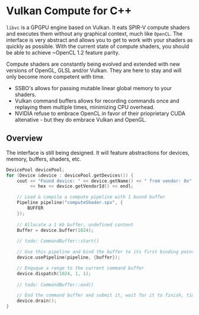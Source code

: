 # Vulkan Compute for C++
```libvc``` is a GPGPU engine based on Vulkan. It eats SPIR-V compute shaders and executes them without any graphical context, much like ```OpenCL```. The interface is very abstract and allows you to get to work with your shaders as quickly as possible. With the current state of compute shaders, you should be able to achieve ~OpenCL 1.2 feature parity.

Compute shaders are constantly being evolved and extended with new versions of OpenGL, GLSL and/or Vulkan. They are here to stay and will only become more competent with time.

* SSBO's allows for passing mutable linear global memory to your shaders.
* Vulkan command buffers allows for recording commands once and replaying them multiple times, minimizing CPU overhead.
* NVIDIA refuse to embrace OpenCL in favor of their prioprietary CUDA altenative - but they do embrace Vulkan and OpenGL.

## Overview
The interface is still being designed. It will feature abstractions for devices, memory, buffers, shaders, etc.

```c++
DevicePool devicePool;
for (Device &device : devicePool.getDevices()) {
    cout << "Found device: " << device.getName() << " from vendor: 0x"
         << hex << device.getVendorId() << endl;

    // Load & compile a compute pipeline with 1 bound buffer
    Pipeline pipeline("computeShader.spv", {
        BUFFER
    });
    
    // Allocate a 1 kb buffer, undefined content
    Buffer = device.buffer(1024);
    
    // todo: CommandBuffer::start()

    // Use this pipeline and bind the buffer to its first binding point    
    device.usePipeline(pipeline, {buffer});

    // Enquque a range to the current command buffer
    device.dispatch(1024, 1, 1);
    
    // todo: CommandBuffer::end()

    // End the command buffer and submit it, wait for it to finish, time it
    device.drain();
}
```
